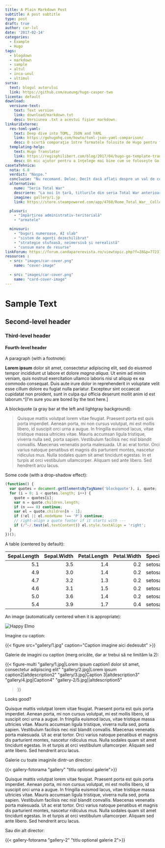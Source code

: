 ```yaml
---
title: A Plain Markdown Post
subtitle: A post subtitle
type: post
draft: true
author: car-lvl
date: '2017-02-14'
categories:
  - Example
  - Hugo
tags:
  - blogdown
  - markdown
  - sample
  - altul
  - inca-unul
  - ultimul
sursa:
  text: blogul autorului
  link: https://github.com/eueung/hugo-casper-two
licenta: default
download:
  versiune-text:
    text: Text version
    link: download/markdown.txt
    desc: Versiunea .txt a acestui fişier markdown.
linkuriExterne:
  res-toml-yaml:
    text: Deep dive into TOML, JSON and YAML
    link: https://gohugohq.com/howto/toml-json-yaml-comparison/
    desc: O scurtă comparaţie între formatele folosite de Hugo pentru front-matter.
  templating-help:
    text: Hugo Translator
    link: https://regisphilibert.com/blog/2017/04/hugo-go-template-translator-explained-understanding/
    desc: Un mic ajutor pentru a înţelege mai bine cum se foloseşte Go în template-urile Hugo, având şi comparaţii cu PHP sau JavaScript.
casetaTehnica:
  nota: 6.8
  verdict: "Nașpa."
  concluzie: "Nu recomand. Deloc. Decît dacă aflați despre un val de comentarii pozitive online la adresa acestui titlu, apărut după eventuala rezolvare a numeroaselor probleme care îl grevează. Și dacă producătorii și distribuitorii se pocăiesc. Public. Cu umilință."
  alternativa:
    nume: "Seria Total War"
    descriere: "La noi în țară, titlurile din seria Total War anterioare Rome II se vînd la prețuri foarte mici. Este vorba de jocuri care merită toată atenția noastră de pasionați, realizate mult mai bine decît Rome II. Ele sînt alternativa. Și își fac toți banii, cu vîrf și îndesat."
    imagine: gallery/1.jp
    link: https://store.steampowered.com/app/4760/Rome_Total_War__Collection/

  plusuri:
    - "împărțirea administrativ-teritorială"
    - "armatele"

  minusuri:
    - "buguri numeroase, AI slab"
    - "sistem de agenți dezechilibrat"
    - "strategie stufoasă, neimersivă și nerealistă"
    - "consum mare de resurse"
linkForum: https://forum.candaparerevista.ro/viewtopic.php?f=28&p=77237
resources :
  - src: "images/car-cover.png"
    name: "cover-image"
    
  - src: "images/car-cover.png"
    name: "card-cover-image"
---
```


# Sample Text

## Second-level header

### Third-level header

#### Fourth-level header

A paragraph (with a footnote):

**Lorem ipsum** <!--more-->dolor sit amet, consectetur adipiscing elit, sed do eiusmod tempor incididunt ut labore et dolore _magna aliqua_. Ut enim ad minim veniam, quis nostrud exercitation ullamco laboris nisi ut aliquip ex ea commodo consequat. Duis aute irure dolor in reprehenderit in voluptate velit esse cillum dolore eu fugiat nulla pariatur. Excepteur sint occaecat cupidatat non proident, sunt in culpa qui officia deserunt mollit anim id est laborum.^[I'm sure you are bored by the text here.]

A blockquote (a gray bar at the left and lightgray background):

> Quisque mattis volutpat lorem vitae feugiat. Praesent porta est quis porta imperdiet. Aenean porta, mi non cursus volutpat, mi est mollis libero, id suscipit orci urna a augue. In fringilla euismod lacus, vitae tristique massa ultricies vitae. Mauris accumsan ligula tristique, viverra nulla sed, porta sapien. Vestibulum facilisis nec nisl blandit convallis. Maecenas venenatis porta malesuada. Ut ac erat tortor. Orci varius natoque penatibus et magnis dis parturient montes, nascetur ridiculus mus. Nulla sodales quam sit amet tincidunt egestas. In et turpis at orci vestibulum ullamcorper. Aliquam sed ante libero. Sed hendrerit arcu lacus.

Some code (with a drop-shadow effect):

```js
(function() {
  var quotes = document.getElementsByTagName('blockquote'), i, quote;
  for (i = 0; i < quotes.length; i++) {
    quote = quotes[i];
    var n = quote.children.length;
    if (n === 0) continue;
    var el = quote.children[n - 1];
    if (!el || el.nodeName !== 'P') continue;
    // right-align a quote footer if it starts with ---
    if (/^—/.test(el.textContent)) el.style.textAlign = 'right';
  }
})();
```

A table (centered by default):

| Sepal.Length| Sepal.Width| Petal.Length| Petal.Width|Species |
|------------:|-----------:|------------:|-----------:|:-------|
|          5.1|         3.5|          1.4|         0.2|setosa  |
|          4.9|         3.0|          1.4|         0.2|setosa  |
|          4.7|         3.2|          1.3|         0.2|setosa  |
|          4.6|         3.1|          1.5|         0.2|setosa  |
|          5.0|         3.6|          1.4|         0.2|setosa  |
|          5.4|         3.9|          1.7|         0.4|setosa  |

An image (automatically centered when it is appropriate):

![Happy Elmo](https://slides.yihui.name/gif/happy-elmo.gif)


Imagine cu caption:

{{< figure  src="gallery/1.jpg" caption="Caption imagine aici dedesubt" >}}

Galerie de imagini cu caption (merg oricâte, dar ar trebui să ne limităm la 2):

{{< figure-multi
    "gallery/1.jpg|Lorem ipsum caption1 dolor sit amet, consectetur adipiscing elit"
    "gallery/2.jpg|Lorem ipsum caption2|altdescription2"
    "gallery/3.jpg|Caption 3|altdescription3"
    "gallery/4.jpg|Caption4"
    "gallery-2/5.jpg||altdescription5"
>}}

Looks good?

Quisque mattis volutpat lorem vitae feugiat. Praesent porta est quis porta imperdiet. Aenean porta, mi non cursus volutpat, mi est mollis libero, id suscipit orci urna a augue. In fringilla euismod lacus, vitae tristique massa ultricies vitae. Mauris accumsan ligula tristique, viverra nulla sed, porta sapien. Vestibulum facilisis nec nisl blandit convallis. Maecenas venenatis porta malesuada. Ut ac erat tortor. Orci varius natoque penatibus et magnis dis parturient montes, nascetur ridiculus mus. Nulla sodales quam sit amet tincidunt egestas. In et turpis at orci vestibulum ullamcorper. Aliquam sed ante libero. Sed hendrerit arcu lacus.

Galerie cu toate imaginile dintr-un director:

{{< gallery-fotorama "gallery" "titlu optional galerie">}}

Quisque mattis volutpat lorem vitae feugiat. Praesent porta est quis porta imperdiet. Aenean porta, mi non cursus volutpat, mi est mollis libero, id suscipit orci urna a augue. In fringilla euismod lacus, vitae tristique massa ultricies vitae. Mauris accumsan ligula tristique, viverra nulla sed, porta sapien. Vestibulum facilisis nec nisl blandit convallis. Maecenas venenatis porta malesuada. Ut ac erat tortor. Orci varius natoque penatibus et magnis dis parturient montes, nascetur ridiculus mus. Nulla sodales quam sit amet tincidunt egestas. In et turpis at orci vestibulum ullamcorper. Aliquam sed ante libero. Sed hendrerit arcu lacus.

Sau din alt director:

{{< gallery-fotorama "gallery-2" "titlu optional galerie 2">}}